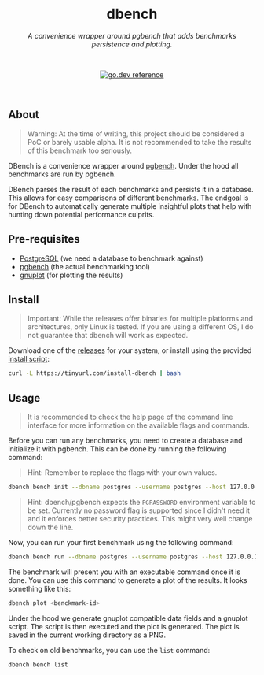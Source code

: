 <div align="center">

&nbsp;
<h1>dbench</h1>
<p><i>A convenience wrapper around pgbench that adds benchmarks persistence and plotting.</i></p>

&nbsp;

[![go.dev reference](https://img.shields.io/badge/go.dev-reference-007d9c?logo=go&logoColor=white&style=flat)](https://pkg.go.dev/github.com/nikoksr/dbench)
</div>

&nbsp;
## About <a id="about"></a>

> Warning: At the time of writing, this project should be considered a PoC or barely usable alpha. It is not recommended to take the results of this benchmark too seriously.

DBench is a convenience wrapper around [pgbench](https://www.postgresql.org/docs/current/pgbench.html). Under the hood all benchmarks are run by pgbench.

DBench parses the result of each benchmarks and persists it in a database. This allows for easy comparisons of different benchmarks. The endgoal is for DBench to automatically generate multiple insightful plots that help with hunting down potential performance culprits.

## Pre-requisites <a id="prerequisites"></a>

- [PostgreSQL](https://www.postgresql.org/) (we need a database to benchmark against)
- [pgbench](https://www.postgresql.org/docs/current/pgbench.html) (the actual benchmarking tool)
- [gnuplot](http://www.gnuplot.info/) (for plotting the results)

## Install <a id="install"></a>

> Important: While the releases offer binaries for multiple platforms and architectures, only Linux is tested. If you are using a different OS, I do not guarantee that dbench will work as expected.

Download one of the [releases](https://github.com/nikoksr/dbench/releases) for your system, or install using the provided [install script](scripts/install.sh):

```sh
curl -L https://tinyurl.com/install-dbench | bash
```

## Usage <a id="usage"></a>

> It is recommended to check the help page of the command line interface for more information on the available flags and commands.

Before you can run any benchmarks, you need to create a database and initialize it with pgbench. This can be done by running the following command:

> Hint: Remember to replace the flags with your own values.

```sh
dbench bench init --dbname postgres --username postgres --host 127.0.0.1 --port 5432
```

> Hint: dbench/pgbench expects the `PGPASSWORD` environment variable to be set. Currently no password flag is supported since I didn't need it and it enforces better security practices. This might very well change down the line.

Now, you can run your first benchmark using the following command:

```sh
dbench bench run --dbname postgres --username postgres --host 127.0.0.1 --port 5432
```

The benchmark will present you with an executable command once it is done. You can use this command to generate a plot of the results. It looks something like this:

```sh
dbench plot <benckmark-id>
```

Under the hood we generate gnuplot compatible data fields and a gnuplot script. The script is then executed and the plot is generated. The plot is saved in the current working directory as a PNG.

To check on old benchmarks, you can use the `list` command:

```sh
dbench bench list
```
